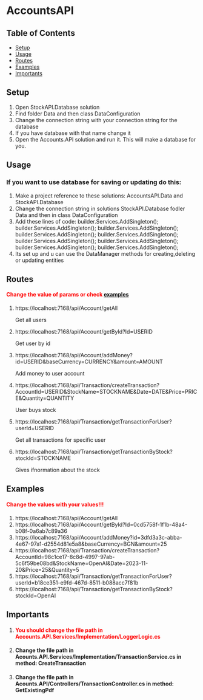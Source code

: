 # AccountsAPI

## Table of Contents

- [Setup](#Setup)
- [Usage](#Usage)
- [Routes](#Routes)
- [Examples](#Examples)
- [Importants](#Importants)

## Setup

<ol>
<li>Open StockAPI.Database solution</li>
<li>Find folder Data and then class DataConfiguration</li>
<li>Change the connection string with your connection string for the database</li>
<li>If you have database with that name change it</li>
<li>Open the Accounts.API solution and run it. This will make a database for you.</li>
</ol>

## Usage

<h3>If you want to use database for saving or updating do this:</h3>
<ol>
<li>Make a project reference to these solutions: AccountsAPI.Data and StockAPI.Database</li>
<li>Change the connection string in solutions StockAPI.Database fodler Data and then in class DataConfiguration</li>
<li>Add these lines of code:
builder.Services.AddSingleton<ITypeDictionary, TypeDictionary>();
builder.Services.AddSingleton<IPasswordHasher, PasswordHasher>();
builder.Services.AddSingleton<IDataInserter, DataInserter>();
builder.Services.AddSingleton<IDatabaseService, DatabaseService>();
builder.Services.AddSingleton<ITableService, TableService>();
builder.Services.AddSingleton<IDataSelector, DataSelector>();
builder.Services.AddSingleton<IDataConfiguration, DataConfiguration>();
builder.Services.AddSingleton<IDataManager, DataManager>();
builder.Services.AddSingleton<ISeed, Seed>();
</li>
<li>Its set up and u can use the DataManager methods for creating,deleting or updating entities</li>

</ol>

## Routes

<h4 style="color:red;">Change the value of params or check <a href="#examples">examples</a></h4>
<ol>
<li>https://localhost:7168/api/Account/getAll</li>
<p>Get all users</p>
<li>https://localhost:7168/api/Account/getById?Id=USERID</li>
<p>Get user by id</p>
<li>https://localhost:7168/api/Account/addMoney?id=USERID&baseCurrency=CURRENCY&amount=AMOUNT</li>
<p>Add money to user account</p>
<li>https://localhost:7168/api/Transaction/createTransaction?AccountId=USERID&StockName=STOCKNAME&Date=DATE&Price=PRICE&Quantity=QUANTITY</li>
<p>User buys stock</p>
<li>https://localhost:7168/api/Transaction/getTransactionForUser?userId=USERID</li>
<p>Get all transactions for specific user</p>
<li>https://localhost:7168/api/Transaction/getTransactionByStock?stockId=STOCKNAME</li>
<p>Gives ifnormation about the stock</p>

</ol>

## Examples

<h4 style="color:red;">Change the values with your values!!! </h4>
<ol>
<li>https://localhost:7168/api/Account/getAll </li>
<li>https://localhost:7168/api/Account/getById?Id=0cd5758f-1f1b-48a4-b08f-0a6ab7c89a36</li>
<li>https://localhost:7168/api/Account/addMoney?id=3dfd3a3c-abba-4e67-97a1-d2554d81e5a8&baseCurrency=BGN&amount=25</li>
<li>https://localhost:7168/api/Transaction/createTransaction?AccountId=98c1ce17-8c8d-4997-97ab-5c6f59be08bd&StockName=OpenAI&Date=2023-11-20&Price=25&Quantity=5</li>
<li>https://localhost:7168/api/Transaction/getTransactionForUser?userId=b18ce351-e9fd-467d-8511-b088acc7f81b</li>
<li>https://localhost:7168/api/Transaction/getTransactionByStock?stockId=OpenAI</li>
</ol>

## Importants

<ol>
<li>
<h4 style="color:red;">You should change the file path in Accounts.API.Services/Implementation/LoggerLogic.cs</h4></li>
<li><h4>Change the file path in Acounts.API.Services/Implementation/TransactionService.cs in method: CreateTransaction</h4></li>
<li><h4>Change the file path in Acounts.API/Controllers/TransactionController.cs in method: GetExistingPdf</h4></li>
</ol>
